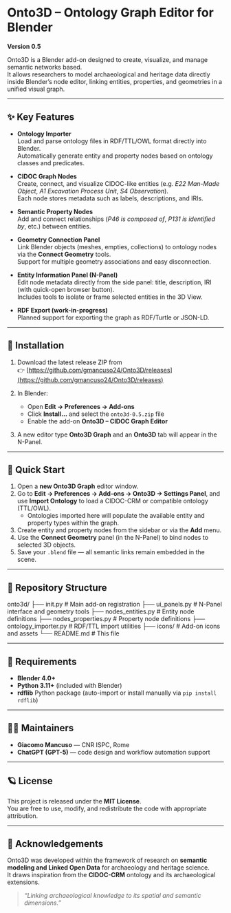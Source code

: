 # Onto3D – Ontology Graph Editor for Blender

**Version 0.5**

Onto3D is a Blender add-on designed to create, visualize, and manage semantic networks based.  
It allows researchers to model archaeological and heritage data directly inside Blender’s node editor, linking entities, properties, and geometries in a unified visual graph.

---

## ✨ Key Features

- **Ontology Importer**  
  Load and parse ontology files in RDF/TTL/OWL format directly into Blender.  
  Automatically generate entity and property nodes based on ontology classes and predicates.

- **CIDOC Graph Nodes**  
  Create, connect, and visualize CIDOC-like entities (e.g. *E22 Man-Made Object*, *A1 Excavation Process Unit*, *S4 Observation*).  
  Each node stores metadata such as labels, descriptions, and IRIs.

- **Semantic Property Nodes**  
  Add and connect relationships (*P46 is composed of*, *P131 is identified by*, etc.) between entities.

- **Geometry Connection Panel**  
  Link Blender objects (meshes, empties, collections) to ontology nodes via the **Connect Geometry** tools.  
  Support for multiple geometry associations and easy disconnection.

- **Entity Information Panel (N-Panel)**  
  Edit node metadata directly from the side panel: title, description, IRI (with quick-open browser button).  
  Includes tools to isolate or frame selected entities in the 3D View.

- **RDF Export (work-in-progress)**  
  Planned support for exporting the graph as RDF/Turtle or JSON-LD.

---

## 🧩 Installation

1. Download the latest release ZIP from  
   👉 [https://github.com/gmancuso24/Onto3D/releases](https://github.com/gmancuso24/Onto3D/releases)

2. In Blender:  
   - Open **Edit → Preferences → Add-ons**  
   - Click **Install…** and select the `onto3d-0.5.zip` file  
   - Enable the add-on **Onto3D – CIDOC Graph Editor**

3. A new editor type **Onto3D Graph** and an **Onto3D** tab will appear in the N-Panel.

---

## 🚀 Quick Start

1. Open a **new Onto3D Graph** editor window.  
2. Go to **Edit → Preferences → Add-ons → Onto3D → Settings Panel**, and use **Import Ontology** to load a CIDOC-CRM or compatible ontology (TTL/OWL).  
   - Ontologies imported here will populate the available entity and property types within the graph.  
3. Create entity and property nodes from the sidebar or via the **Add** menu.  
4. Use the **Connect Geometry** panel (in the N-Panel) to bind nodes to selected 3D objects.  
5. Save your `.blend` file — all semantic links remain embedded in the scene.

---

## 📁 Repository Structure
onto3d/
  ├── init.py # Main add-on registration
  ├── ui_panels.py # N-Panel interface and geometry tools
  ├── nodes_entities.py # Entity node definitions
  ├── nodes_properties.py # Property node definitions
  ├── ontology_importer.py # RDF/TTL import utilities
  ├── icons/ # Add-on icons and assets
  └── README.md # This file

---

## 🧠 Requirements

- **Blender 4.0+**  
- **Python 3.11+** (included with Blender)
- **rdflib** Python package (auto-import or install manually via `pip install rdflib`)

---

## 🧑‍💻 Maintainers

- **Giacomo Mancuso** — CNR ISPC, Rome  
- **ChatGPT (GPT-5)** — code design and workflow automation support

---

## 🪐 License

This project is released under the **MIT License**.  
You are free to use, modify, and redistribute the code with appropriate attribution.

---

## 🧭 Acknowledgements

Onto3D was developed within the framework of research on **semantic modeling and Linked Open Data** for archaeology and heritage science.  
It draws inspiration from the **CIDOC-CRM** ontology and its archaeological extensions.

> *“Linking archaeological knowledge to its spatial and semantic dimensions.”*
